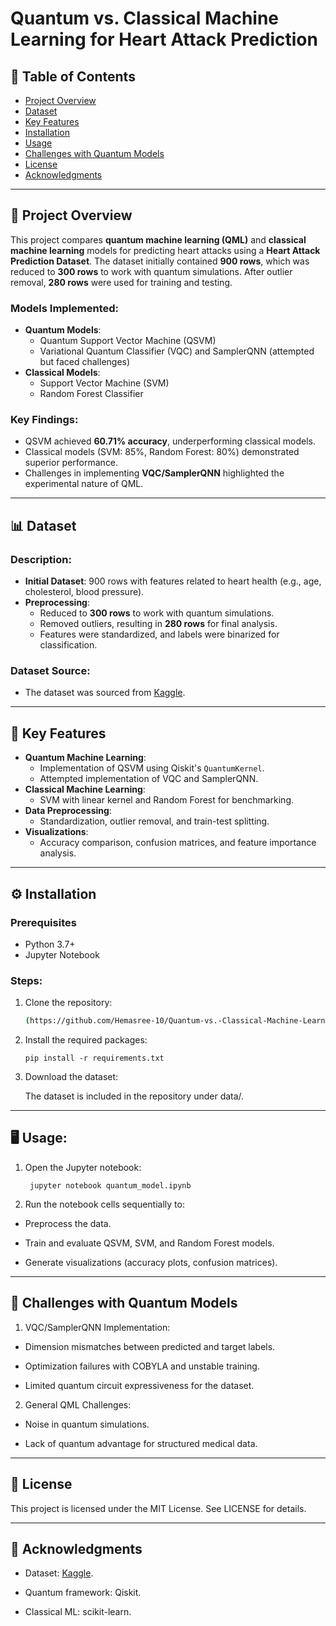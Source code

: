# Quantum vs. Classical Machine Learning for Heart Attack Prediction

## 📖 Table of Contents
- [Project Overview](#-project-overview)
- [Dataset](#-dataset)
- [Key Features](#-key-features)
- [Installation](#-installation)
- [Usage](#-usage)
- [Challenges with Quantum Models](#-challenges-with-quantum-models)
- [License](#-license)
- [Acknowledgments](#-acknowledgments)

---

## 🚀 Project Overview

This project compares **quantum machine learning (QML)** and **classical machine learning** models for predicting heart attacks using a **Heart Attack Prediction Dataset**. The dataset initially contained **900 rows**, which was reduced to **300 rows** to work with quantum simulations. After outlier removal, **280 rows** were used for training and testing.

### Models Implemented:
- **Quantum Models**:  
  - Quantum Support Vector Machine (QSVM)  
  - Variational Quantum Classifier (VQC) and SamplerQNN (attempted but faced challenges)  
- **Classical Models**:  
  - Support Vector Machine (SVM)  
  - Random Forest Classifier  

### Key Findings:
- QSVM achieved **60.71% accuracy**, underperforming classical models.  
- Classical models (SVM: 85%, Random Forest: 80%) demonstrated superior performance.  
- Challenges in implementing **VQC/SamplerQNN** highlighted the experimental nature of QML.

---

## 📊 Dataset

### Description:
- **Initial Dataset**: 900 rows with features related to heart health (e.g., age, cholesterol, blood pressure).  
- **Preprocessing**:  
  - Reduced to **300 rows** to work with quantum simulations.  
  - Removed outliers, resulting in **280 rows** for final analysis.  
  - Features were standardized, and labels were binarized for classification.  

### Dataset Source:
- The dataset was sourced from [Kaggle](https://www.kaggle.com/datasets/fedesoriano/heart-failure-prediction/data).  

---

## 🔑 Key Features
- **Quantum Machine Learning**:  
  - Implementation of QSVM using Qiskit's `QuantumKernel`.  
  - Attempted implementation of VQC and SamplerQNN.  
- **Classical Machine Learning**:  
  - SVM with linear kernel and Random Forest for benchmarking.  
- **Data Preprocessing**:  
  - Standardization, outlier removal, and train-test splitting.  
- **Visualizations**:  
  - Accuracy comparison, confusion matrices, and feature importance analysis.  

---

## ⚙️ Installation

### Prerequisites
- Python 3.7+
- Jupyter Notebook

### Steps:
1. Clone the repository:
   ```bash
   (https://github.com/Hemasree-10/Quantum-vs.-Classical-Machine-Learning-for-Heart-Attack-Prediction.git)
   ```
2. Install the required packages:

       pip install -r requirements.txt
3. Download the dataset:

   The dataset is included in the repository under data/.

------

## 🖥️ Usage:
1. Open the Jupyter notebook:

        jupyter notebook quantum_model.ipynb
   
2. Run the notebook cells sequentially to:

- Preprocess the data.

- Train and evaluate QSVM, SVM, and Random Forest models.

- Generate visualizations (accuracy plots, confusion matrices).
  
-----------

## 🧩 Challenges with Quantum Models
1. VQC/SamplerQNN Implementation:

- Dimension mismatches between predicted and target labels.

- Optimization failures with COBYLA and unstable training.

- Limited quantum circuit expressiveness for the dataset.

2. General QML Challenges:

- Noise in quantum simulations.

- Lack of quantum advantage for structured medical data.
  
-----------

## 📜 License
 
 This project is licensed under the MIT License. See LICENSE for details.

-----------

## 🙏 Acknowledgments
- Dataset: [Kaggle](https://www.kaggle.com/datasets/fedesoriano/heart-failure-prediction/data).

- Quantum framework: Qiskit.

- Classical ML: scikit-learn.
